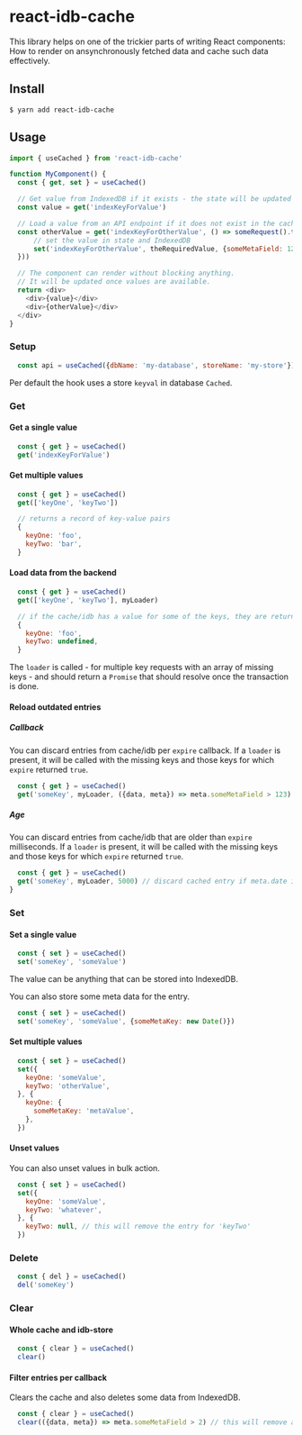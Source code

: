 # react-idb-cache

This library helps on one of the trickier parts of writing React components:
How to render on ansynchronously fetched data and cache such data effectively.

## Install

```
$ yarn add react-idb-cache
```

## Usage

```js
import { useCached } from 'react-idb-cache'

function MyComponent() {
  const { get, set } = useCached()

  // Get value from IndexedDB if it exists - the state will be updated if a value is received
  const value = get('indexKeyForValue')

  // Load a value from an API endpoint if it does not exist in the cache or IndexedDB
  const otherValue = get('indexKeyForOtherValue', () => someRequest().then(({theRequiredValue, someOtherValue}) => {
      // set the value in state and IndexedDB
      set('indexKeyForOtherValue', theRequiredValue, {someMetaField: 123})
  }))

  // The component can render without blocking anything.
  // It will be updated once values are available.
  return <div>
    <div>{value}</div>
    <div>{otherValue}</div>
  </div>
}
```

### Setup

```js
  const api = useCached({dbName: 'my-database', storeName: 'my-store'})
```
Per default the hook uses a store `keyval` in database `Cached`.

### Get

#### Get a single value

```js
  const { get } = useCached()
  get('indexKeyForValue')
```
#### Get multiple values

```js
  const { get } = useCached()
  get(['keyOne', 'keyTwo'])

  // returns a record of key-value pairs
  {
    keyOne: 'foo',
    keyTwo: 'bar',
  }
```

#### Load data from the backend

```js
  const { get } = useCached()
  get(['keyOne', 'keyTwo'], myLoader)

  // if the cache/idb has a value for some of the keys, they are returned
  {
    keyOne: 'foo',
    keyTwo: undefined,
  }
```

The `loader` is called - for multiple key requests with an array of missing keys - and should return a `Promise` that should resolve once the transaction is done.

#### Reload outdated entries

##### Callback

You can discard entries from cache/idb per `expire` callback.
If a `loader` is present, it will be called with the missing keys and those keys for which `expire` returned `true`.

```js
  const { get } = useCached()
  get('someKey', myLoader, ({data, meta}) => meta.someMetaField > 123)
```

##### Age

You can discard entries from cache/idb that are older than `expire` milliseconds.
If a `loader` is present, it will be called with the missing keys and those keys for which `expire` returned `true`.

```js
  const { get } = useCached()
  get('someKey', myLoader, 5000) // discard cached entry if meta.date is older that 5 seconds
}
```

### Set

#### Set a single value

```js
  const { set } = useCached()
  set('someKey', 'someValue')
```

The value can be anything that can be stored into IndexedDB.

You can also store some meta data for the entry.

```js
  const { set } = useCached()
  set('someKey', 'someValue', {someMetaKey: new Date()})
```

#### Set multiple values

```js
  const { set } = useCached()
  set({
    keyOne: 'someValue',
    keyTwo: 'otherValue',
  }, {
    keyOne: {
      someMetaKey: 'metaValue',
    },
  })
```

#### Unset values

You can also unset values in bulk action.
```js
  const { set } = useCached()
  set({
    keyOne: 'someValue',
    keyTwo: 'whatever',
  }, {
    keyTwo: null, // this will remove the entry for 'keyTwo'
  })
```

### Delete

```js
  const { del } = useCached()
  del('someKey')
```

### Clear

#### Whole cache and idb-store
```js
  const { clear } = useCached()
  clear()
```

#### Filter entries per callback
Clears the cache and also deletes some data from IndexedDB.
```js
  const { clear } = useCached()
  clear(({data, meta}) => meta.someMetaField > 2) // this will remove all entries with meta.someMetaField > 2
```
